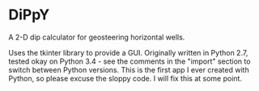 # DiPpY
A 2-D dip calculator for geosteering horizontal wells.

Uses the tkinter library to provide a GUI. Originally written in Python 2.7, tested okay on Python 3.4 -
see the comments in the "import" section to switch between Python versions. This is the first app I ever 
created with Python, so please excuse the sloppy code. I will fix this at some point.
